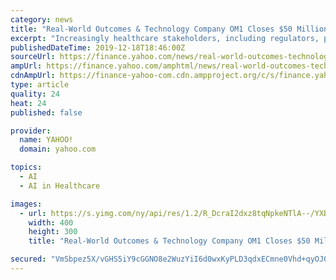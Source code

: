 ```yaml
---
category: news
title: "Real-World Outcomes & Technology Company OM1 Closes $50 Million Series C Financing To Make Healthcare More Measured, Precise, And Pre-Emptive"
excerpt: "Increasingly healthcare stakeholders, including regulators, payer and providers, are seeking real-world evidence for supporting outcomes-based decision making. By organizing health information and applying artificial intelligence (AI) technology, OM1 helps customers generate and use real-world evidence more rapidly and effectively to gain ..."
publishedDateTime: 2019-12-18T18:46:00Z
sourceUrl: https://finance.yahoo.com/news/real-world-outcomes-technology-company-140000221.html
ampUrl: https://finance.yahoo.com/amphtml/news/real-world-outcomes-technology-company-140000221.html
cdnAmpUrl: https://finance-yahoo-com.cdn.ampproject.org/c/s/finance.yahoo.com/amphtml/news/real-world-outcomes-technology-company-140000221.html
type: article
quality: 24
heat: 24
published: false

provider:
  name: YAHOO!
  domain: yahoo.com

topics:
  - AI
  - AI in Healthcare

images:
  - url: https://s.yimg.com/ny/api/res/1.2/R_DcraI2dxz8tqNpkeNTlA--/YXBwaWQ9aGlnaGxhbmRlcjt3PTgwMDtoPTYwMA--/https://s.yimg.com/uu/api/res/1.2/XeL_PXVU2Q4gRdHjxnCEiw--~B/aD0zMDA7dz00MDA7c209MTthcHBpZD15dGFjaHlvbg--/https://media.zenfs.com/en/prnewswire.com/bd28b2dfe8ca16e165f5f2261ffa238c
    width: 400
    height: 300
    title: "Real-World Outcomes & Technology Company OM1 Closes $50 Million Series C Financing To Make Healthcare More Measured, Precise, And Pre-Emptive"

secured: "VmSbpez5X/vGHS5iY9cGGNO8e2WuzYiI6d0wxKyPLD3qdxECmne0Vhd+qyOJ0yVV7RKdeSCVV21Hg2nho1E6lsa8DsZ+0C+C7zpvjfeL90C3knS6DkrQYZBJIHCx6XnDwU15/x6eTFEDojq9JUDYT7xAb9HBVau7vPsmjDMFwrxGczIxuYstY87RNvtW5/yiA5XSjW6Hnsr/doWf4T0AH2zXDhqUrRZt+8M2AWXrfA0JhpR10b3Qb0OUCawPKNqec66mRqq/ZQ9Yssp0QJDtsQ==;68TRRm0hKd+py60oiVF6mw=="
---
```


